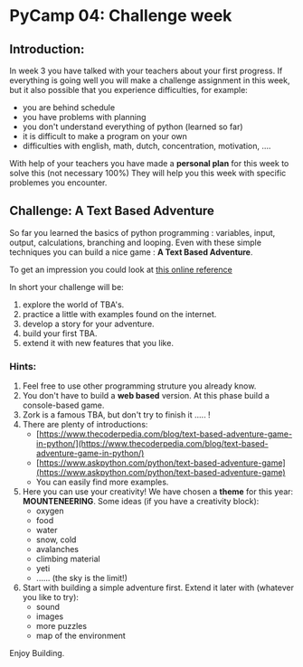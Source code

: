 # PyCamp 04: Challenge week


## Introduction:

In week 3 you have talked with your teachers about your first progress. 
If everything is going well you will make a challenge assignment in this week, but it also possible that you experience difficulties, for example:
- you are behind schedule
- you have problems with planning
- you don't understand everything of python (learned so far)
- it is difficult to make a program on your own
- difficulties with english, math, dutch, concentration, motivation, ....

With help of your teachers you have made a **personal plan** for this week to solve this (not necessary 100%)
They will help you this week with specific problemes you encounter.

<!-- At the end of this week you write a small report with your experiences, activities and a reflection on the progress you made. -->


<!-- If everything is OK so far you can pick up the gauntlet with this challenge: -->

## Challenge: A Text Based Adventure

So far you learned the basics of python programming : variables, input, output, calculations, branching and looping.
Even with these simple techniques you can build a nice game : **A Text Based Adventure**.


To get an impression you could look at [this online reference](https://www.makeuseof.com/tag/browser-text-based-games/) 


In short your challenge will be:
1. explore the world of TBA's.
2. practice a little with examples found on the internet.
3. develop a story for your adventure.
4. build your first TBA.
5. extend it with new features that you like.

### Hints:

1. Feel free to use other programming struture you already know.
2. You don't have to build a **web based** version. At this phase build a console-based game.
3. Zork is a famous TBA, but don't try to finish it ..... ! 
4. There are plenty of introductions:
	- [https://www.thecoderpedia.com/blog/text-based-adventure-game-in-python/](https://www.thecoderpedia.com/blog/text-based-adventure-game-in-python/)
	- [https://www.askpython.com/python/text-based-adventure-game](https://www.askpython.com/python/text-based-adventure-game)
	- You can easily find more examples.
5. Here you can use your creativity! We have chosen a **theme** for this year: **MOUNTENEERING**.
Some ideas (if you have a creativity block):
	- oxygen
	- food
	- water
	- snow, cold
	- avalanches
	- climbing material
	- yeti
	- ...... (the sky is the limit!)
6. Start with building a simple adventure first. Extend it later with (whatever you like to try):
	- sound
	- images
	- more puzzles
	- map of the environment


<!-- At the end of the week we will have a **demo day**, to play with the games of your colleagues.
Also make a report with your designs and code and add it to your [DOSSIER]-->
<!-- If you finish this challenge satisfactory you get 1SP for het **keuzevak** Basecamp Challenge 01. -->

Enjoy Building.










